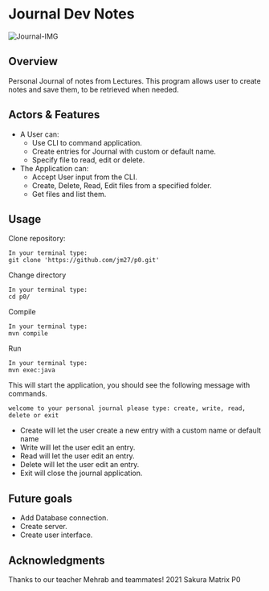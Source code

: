 # Journal Dev Notes

![Journal-IMG](https://external-content.duckduckgo.com/iu/?u=https%3A%2F%2Fi.kinja-img.com%2Fgawker-media%2Fimage%2Fupload%2Fs--wJheb3C0--%2Fc_fill%2Cfl_progressive%2Cg_center%2Ch_450%2Cq_80%2Cw_800%2F641522534013585731.jpg&f=1&nofb=1)

## Overview
Personal Journal of notes from Lectures. 
This program allows user to create notes and
save them, to be retrieved when needed.

## Actors & Features

- A User can:
    - Use CLI to command application.
    - Create entries for Journal with custom or default name.
    - Specify file to read, edit or delete.
- The Application can:
    - Accept User input from the CLI.
    - Create, Delete, Read, Edit files from a specified folder.
    - Get files and list them.

## Usage
    
Clone repository:
    
    In your terminal type:
    git clone 'https://github.com/jm27/p0.git'

Change directory

    In your terminal type:
    cd p0/
    
Compile

    In your terminal type:
    mvn compile

Run

    In your terminal type:
    mvn exec:java

This will start the application, 
you should see the following message with commands.
    
    welcome to your personal journal please type: create, write, read, delete or exit

- Create will let the user create a new entry with a custom name or default name
- Write will let the user edit an entry.
- Read will let the user edit an entry.
- Delete will let the user edit an entry.
- Exit will close the journal application.

## Future goals

- Add Database connection.
- Create server.
- Create user interface.

## Acknowledgments

Thanks to our teacher Mehrab and teammates!
2021 Sakura Matrix P0
